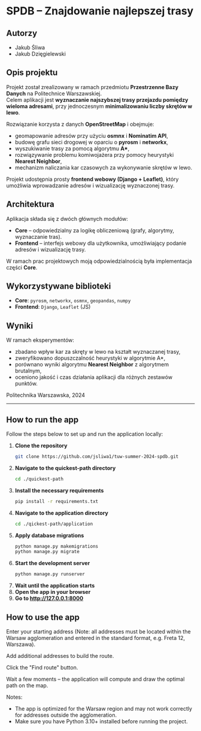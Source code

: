 # SPDB – Znajdowanie najlepszej trasy

## Autorzy
- Jakub Śliwa
- Jakub Dzięgielewski

## Opis projektu
Projekt został zrealizowany w ramach przedmiotu **Przestrzenne Bazy Danych** na Politechnice Warszawskiej.  
Celem aplikacji jest **wyznaczanie najszybszej trasy przejazdu pomiędzy wieloma adresami**, przy jednoczesnym **minimalizowaniu liczby skrętów w lewo**.  

Rozwiązanie korzysta z danych **OpenStreetMap** i obejmuje:
- geomapowanie adresów przy użyciu **osmnx** i **Nominatim API**,  
- budowę grafu sieci drogowej w oparciu o **pyrosm** i **networkx**,  
- wyszukiwanie trasy za pomocą algorytmu **A\***,  
- rozwiązywanie problemu komiwojażera przy pomocy heurystyki **Nearest Neighbor**,  
- mechanizm naliczania kar czasowych za wykonywanie skrętów w lewo.  

Projekt udostępnia prosty **frontend webowy (Django + Leaflet)**, który umożliwia wprowadzanie adresów i wizualizację wyznaczonej trasy.

## Architektura
Aplikacja składa się z dwóch głównych modułów:
- **Core** – odpowiedzialny za logikę obliczeniową (grafy, algorytmy, wyznaczanie tras).
- **Frontend** – interfejs webowy dla użytkownika, umożliwiający podanie adresów i wizualizację trasy.  

W ramach prac projektowych moją odpowiedzialnością była implementacja części **Core**.

## Wykorzystywane biblioteki
- **Core**: `pyrosm`, `networkx`, `osmnx`, `geopandas`, `numpy`  
- **Frontend**: `Django`, `Leaflet` (JS)  

## Wyniki
W ramach eksperymentów:
- zbadano wpływ kar za skręty w lewo na kształt wyznaczanej trasy,  
- zweryfikowano dopuszczalność heurystyki w algorytmie A\*,  
- porównano wyniki algorytmu **Nearest Neighbor** z algorytmem brutalnym,  
- oceniono jakość i czas działania aplikacji dla różnych zestawów punktów.  

Politechnika Warszawska, 2024  

---

## How to run the app

Follow the steps below to set up and run the application locally:

1. **Clone the repository**
   ```bash
   git clone https://github.com/jsliwa1/tuw-summer-2024-spdb.git
2. **Navigate to the quickest-path directory**
    ```bash
    cd ./quickest-path
3. **Install the necessary requirements**
    ```bash
    pip install -r requirements.txt
4. **Navigate to the application directory**
    ```bash
    cd ./qickest-path/application
5. **Apply database migrations**
    ```bash
    python manage.py makemigrations
    python manage.py migrate
6. **Start the development server**
    ```bash
    python manage.py runserver
7. **Wait until the application starts**
8. **Open the app in your browser**
9. **Go to http://127.0.0.1:8000**

## How to use the app
Enter your starting address (Note: all addresses must be located within the Warsaw agglomeration and entered in the standard format, e.g. Freta 12, Warszawa).

Add additional addresses to build the route.

Click the "Find route" button.

Wait a few moments – the application will compute and draw the optimal path on the map.

Notes:
- The app is optimized for the Warsaw region and may not work correctly for addresses outside the agglomeration.
- Make sure you have Python 3.10+ installed before running the project.
